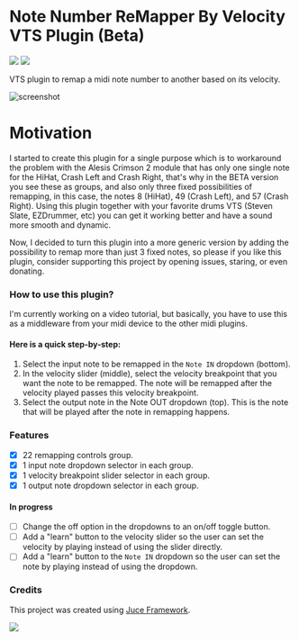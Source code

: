 # Note Number ReMapper By Velocity VTS Plugin (Beta)

[<img src="https://img.shields.io/badge/slack-@lesimoes/help-blue.svg?logo=slack">](https://lesimoes.slack.com/messages/C04JV5CRGJH) 
[<img src="https://img.shields.io/badge/discord-@lesimoes/help-blue.svg?logo=discord">](https://discord.gg/7xegRfQjPz) 

VTS plugin to remap a midi note number to another based on its velocity.

![screenshot](https://user-images.githubusercontent.com/5066378/226111440-5d9adbca-3bfd-4aa1-964a-64a4499571d7.png)

# Motivation

I started to create this plugin for a single purpose which is to workaround the problem with the Alesis Crimson 2 module that has only one single note for the HiHat, Crash Left and Crash Right, that's why in the BETA version you see these as groups, and also only three fixed possibilities of remapping, in this case, the notes 8 (HiHat), 49 (Crash Left), and 57 (Crash Right). Using this plugin together with your favorite drums VTS (Steven Slate, EZDrummer, etc) you can get it working better and have a sound more smooth and dynamic.

Now, I decided to turn this plugin into a more generic version by adding the possibility to remap more than just 3 fixed notes, so please if you like this plugin, consider supporting this project by opening issues, staring, or even donating.

### How to use this plugin?
I'm currently working on a video tutorial, but basically, you have to use this as a middleware from your midi device to the other midi plugins. 

#### Here is a quick step-by-step:

1. Select the input note to be remapped in the `Note IN` dropdown (bottom).
2. In the velocity slider (middle), select the velocity breakpoint that you want the note to be remapped. The note will be remapped after the velocity played passes this velocity breakpoint.
3. Select the output note in the Note OUT dropdown (top). This is the note that will be played after the note in remapping happens.

### Features

- [x] 22 remapping controls group.
- [x] 1 input note dropdown selector in each group.
- [x] 1 velocity breakpoint slider selector in each group.
- [x] 1 output note dropdown selector in each group.

#### In progress

- [ ] Change the off option in the dropdowns to an on/off toggle button.
- [ ] Add a "learn" button to the velocity slider so the user can set the velocity by playing instead of using the slider directly.
- [ ] Add a "learn" button to the `Note IN` dropdown so the user can set the note by playing instead of using the dropdown.

### Credits

This project was created using [Juce Framework](https://juce.com/).

<img src="https://juce.com/wp-content/uploads/2022/07/JUCE-logo-horiz-ondark.png">
